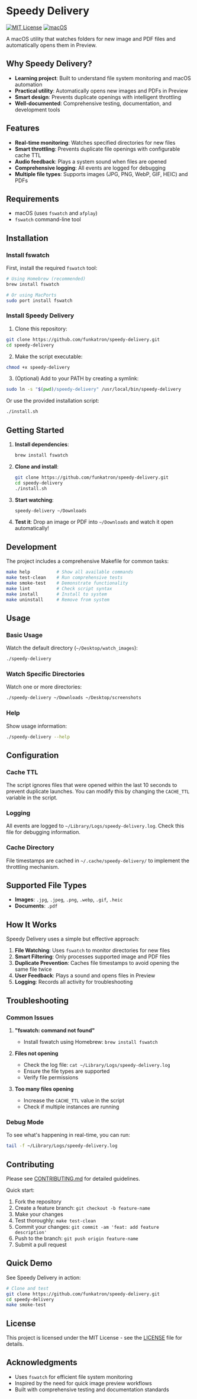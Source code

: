 # Speedy Delivery

[![MIT License](https://img.shields.io/badge/license-MIT-green.svg)](LICENSE)
[![macOS](https://img.shields.io/badge/platform-macOS-blue.svg)]()

A macOS utility that watches folders for new image and PDF files and automatically opens them in Preview.

## Why Speedy Delivery?

- **Learning project**: Built to understand file system monitoring and macOS automation
- **Practical utility**: Automatically opens new images and PDFs in Preview
- **Smart design**: Prevents duplicate openings with intelligent throttling
- **Well-documented**: Comprehensive testing, documentation, and development tools

## Features

- **Real-time monitoring**: Watches specified directories for new files
- **Smart throttling**: Prevents duplicate file openings with configurable cache TTL
- **Audio feedback**: Plays a system sound when files are opened
- **Comprehensive logging**: All events are logged for debugging
- **Multiple file types**: Supports images (JPG, PNG, WebP, GIF, HEIC) and PDFs

## Requirements

- macOS (uses `fswatch` and `afplay`)
- `fswatch` command-line tool

## Installation

### Install fswatch

First, install the required `fswatch` tool:

```bash
# Using Homebrew (recommended)
brew install fswatch

# Or using MacPorts
sudo port install fswatch
```

### Install Speedy Delivery

1. Clone this repository:
```bash
git clone https://github.com/funkatron/speedy-delivery.git
cd speedy-delivery
```

2. Make the script executable:
```bash
chmod +x speedy-delivery
```

3. (Optional) Add to your PATH by creating a symlink:
```bash
sudo ln -s "$(pwd)/speedy-delivery" /usr/local/bin/speedy-delivery
```

Or use the provided installation script:
```bash
./install.sh
```

## Getting Started

1. **Install dependencies**:
   ```bash
   brew install fswatch
   ```

2. **Clone and install**:
   ```bash
   git clone https://github.com/funkatron/speedy-delivery.git
   cd speedy-delivery
   ./install.sh
   ```

3. **Start watching**:
   ```bash
   speedy-delivery ~/Downloads
   ```

4. **Test it**: Drop an image or PDF into `~/Downloads` and watch it open automatically!

## Development

The project includes a comprehensive Makefile for common tasks:

```bash
make help          # Show all available commands
make test-clean    # Run comprehensive tests
make smoke-test    # Demonstrate functionality
make lint          # Check script syntax
make install       # Install to system
make uninstall     # Remove from system
```

## Usage

### Basic Usage

Watch the default directory (`~/Desktop/watch_images`):
```bash
./speedy-delivery
```

### Watch Specific Directories

Watch one or more directories:
```bash
./speedy-delivery ~/Downloads ~/Desktop/screenshots
```

### Help

Show usage information:
```bash
./speedy-delivery --help
```

## Configuration

### Cache TTL

The script ignores files that were opened within the last 10 seconds to prevent duplicate launches. You can modify this by changing the `CACHE_TTL` variable in the script.

### Logging

All events are logged to `~/Library/Logs/speedy-delivery.log`. Check this file for debugging information.

### Cache Directory

File timestamps are cached in `~/.cache/speedy-delivery/` to implement the throttling mechanism.

## Supported File Types

- **Images**: `.jpg`, `.jpeg`, `.png`, `.webp`, `.gif`, `.heic`
- **Documents**: `.pdf`

## How It Works

Speedy Delivery uses a simple but effective approach:

1. **File Watching**: Uses `fswatch` to monitor directories for new files
2. **Smart Filtering**: Only processes supported image and PDF files
3. **Duplicate Prevention**: Caches file timestamps to avoid opening the same file twice
4. **User Feedback**: Plays a sound and opens files in Preview
5. **Logging**: Records all activity for troubleshooting

## Troubleshooting

### Common Issues

1. **"fswatch: command not found"**
   - Install fswatch using Homebrew: `brew install fswatch`

2. **Files not opening**
   - Check the log file: `cat ~/Library/Logs/speedy-delivery.log`
   - Ensure the file types are supported
   - Verify file permissions

3. **Too many files opening**
   - Increase the `CACHE_TTL` value in the script
   - Check if multiple instances are running

### Debug Mode

To see what's happening in real-time, you can run:
```bash
tail -f ~/Library/Logs/speedy-delivery.log
```

## Contributing

Please see [CONTRIBUTING.md](CONTRIBUTING.md) for detailed guidelines.

Quick start:
1. Fork the repository
2. Create a feature branch: `git checkout -b feature-name`
3. Make your changes
4. Test thoroughly: `make test-clean`
5. Commit your changes: `git commit -am 'feat: add feature description'`
6. Push to the branch: `git push origin feature-name`
7. Submit a pull request

## Quick Demo

See Speedy Delivery in action:
```bash
# Clone and test
git clone https://github.com/funkatron/speedy-delivery.git
cd speedy-delivery
make smoke-test
```

## License

This project is licensed under the MIT License - see the [LICENSE](LICENSE) file for details.

## Acknowledgments

- Uses `fswatch` for efficient file system monitoring
- Inspired by the need for quick image preview workflows
- Built with comprehensive testing and documentation standards